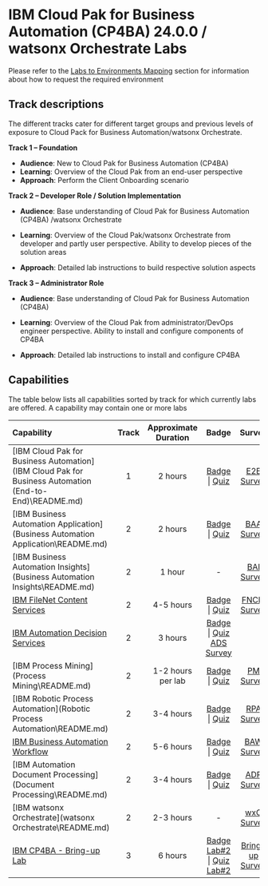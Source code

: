 # IBM Cloud Pak for Business Automation (CP4BA) 24.0.0 / watsonx Orchestrate Labs

Please refer to the [Labs to Environments Mapping](#capabilities) section for information about how to request the required environment



## Track descriptions

The different tracks cater for different target groups and previous levels of exposure to Cloud Pack for Business Automation/watsonx Orchestrate.

**Track 1 – Foundation**

- **Audience**: New to Cloud Pak for Business Automation (CP4BA)
- **Learning**: Overview of the Cloud Pak from an end-user perspective
- **Approach**: Perform the Client Onboarding scenario

**Track 2 – Developer Role / Solution Implementation**

- **Audience**: Base understanding of Cloud Pak for Business Automation (CP4BA) /watsonx Orchestrate

- **Learning**: Overview of the Cloud Pak/watsonx Orchestrate from developer and partly user perspective. Ability to develop pieces of the solution areas

- **Approach**: Detailed lab instructions to build respective solution aspects

**Track 3 – Administrator Role**

- **Audience**: Base understanding of Cloud Pak for Business Automation (CP4BA)

- **Learning**: Overview of the Cloud Pak from administrator/DevOps engineer perspective. Ability to install and configure components of CP4BA

- **Approach**: Detailed lab instructions to install and configure CP4BA

## Capabilities

The table below lists all capabilities sorted by track for which currently labs are offered. A capability may contain one or more labs

| Capability                                                   | Track | Approximate Duration | Badge | Survey |
| :----------------------------------------------------------- | :------------------: | :-----: | :-----: | :-----: |
| [IBM Cloud Pak for Business Automation](IBM Cloud Pak for Business Automation (End-to-End)\README.md)  |       1       |       2 hours        | <a href='https://www.credly.com/org/ibm/badge/ibm-cloud-pak-for-business-automation-tech-jam' target = '_blank'>Badge</a> \| <a href='https://learn.ibm.com/course/view.php?id=9353' target = '_blank'>Quiz</a> | <a href='https://www.surveymonkey.com/r/ba-dl-tech-jam-e2e' target = '_blank'>E2E Survey</a> |
| [IBM Business Automation Application](Business Automation Application\README.md) |      2      |      2 hours       |  <a href='https://www.credly.com/org/ibm/badge/ibm-business-automation-application-tech-jam' target = '_blank'>Badge</a> \| <a href='https://learn.ibm.com/course/view.php?id=9357' target = '_blank'>Quiz</a> | <a href='https://www.surveymonkey.com/r/ba-dl-tech-jam-baa' target = '_blank'>BAA Survey</a> |
| [IBM Business Automation Insights](Business Automation Insights\README.md) |        2        |        1 hour        | - |[BAI Survey](https://www.surveymonkey.com/r/ba-dl-tech-jam-bai) |
| [IBM FileNet Content Services](Content/README.md)        |      2      |      4-5 hours       | <a href='https://www.credly.com/org/ibm/badge/ibm-filenet-content-manager-tech-jam' target = '_blank'>Badge</a> \| <a href='https://learn.ibm.com/course/view.php?id=9358' target = '_blank'>Quiz</a> | <a href='https://www.surveymonkey.com/r/ba-dl-tech-jam-fncm' target = '_blank'>FNCM Survey</a> |
| [IBM Automation Decision Services](Decisions\README.md) |       2       |       3 hours        | <a href='https://www.credly.com/org/ibm/badge/ibm-automation-decision-services-tech-jam' target = '_blank'>Badge</a> \| <a href='https://learn.ibm.com/course/view.php?id=9416' target = '_blank'>Quiz</a>  <a href='https://www.surveymonkey.com/r/ba-dl-tech-jam-ads' target = '_blank'>ADS Survey</a> ||
| [IBM Process Mining](Process Mining\README.md) |      2      |      1-2 hours per lab      | <a href='https://www.credly.com/org/ibm/badge/ibm-process-mining-tech-jam' target = '_blank'>Badge</a> \| <a href='https://learn.ibm.com/course/view.php?id=9355' target = '_blank'>Quiz</a> | <a href='https://www.surveymonkey.com/r/ba-dl-tech-jam-pm' target = '_blank'>PM Survey</a> |
| [IBM Robotic Process Automation](Robotic Process Automation\README.md) |      2      |      3-4 hours       | <a href='https://www.credly.com/org/ibm/badge/ibm-robotic-process-automation-tech-jam' target = '_blank'>Badge</a> \| <a href='https://learn.ibm.com/course/view.php?id=9356' target = '_blank'>Quiz</a> | <a href='https://www.surveymonkey.com/r/ba-dl-tech-jam-rpa' target = '_blank'>RPA Survey</a> |
| [IBM Business Automation Workflow](Workflow\README.md) |      2      |      5-6 hours       | <a href='https://www.credly.com/org/ibm/badge/ibm-business-automation-workflow-tech-jam' target = '_blank'>Badge</a> \| <a href='https://learn.ibm.com/course/view.php?id=9354' target = '_blank'>Quiz</a> | <a href='https://www.surveymonkey.com/r/ba-dl-tech-jam-baw' target = '_blank'>BAW Survey</a> |
| [IBM Automation Document Processing](Document Processing\README.md) |      2      |      3-4 hours       |  <a href='https://www.credly.com/org/ibm/badge/ibm-automation-document-processing-tech-jam' target = '_blank'>Badge</a> \| <a href='https://learn.ibm.com/course/view.php?id=12413' target = '_blank'>Quiz</a> | <a href='https://www.surveymonkey.com/r/ba-dl-tech-jam-adp' target = '_blank'>ADP Survey</a> |
| [IBM watsonx Orchestrate](watsonx Orchestrate\README.md) | 2            | 2-3 hours             | - | <a href='https://www.surveymonkey.com/r/ba-dl-tech-jam-wxo' target = '_blank'>wxO Survey</a> |
| [IBM CP4BA - Bring-up Lab](Bring-up\README.md) | 3 | 6 hours | <a href='https://www.credly.com/org/ibm/badge/ibm-cloud-pak-for-business-automation-installation-.1' target = '_blank'>Badge Lab#2</a> \| <a href='https://learn.ibm.com/course/view.php?id=16836' target = '_blank'>Quiz Lab#2</a> | <a href='https://www.surveymonkey.com/r/ba-dl-tech-jam-bring-up' target = '_blank'>Bring-up Survey</a> |

